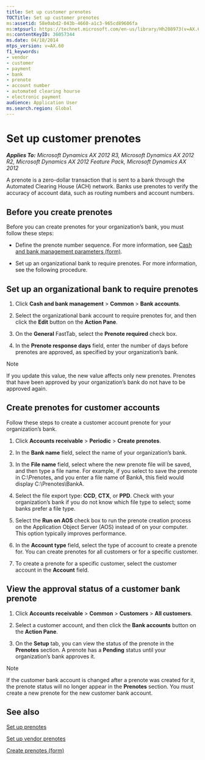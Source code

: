 ```yaml
---
title: Set up customer prenotes
TOCTitle: Set up customer prenotes
ms:assetid: 58e0abd2-043b-4660-a1c3-965cd89606fa
ms:mtpsurl: https://technet.microsoft.com/en-us/library/Hh208973(v=AX.60)
ms:contentKeyID: 36057344
ms.date: 04/18/2014
mtps_version: v=AX.60
f1_keywords:
- vendor
- customer
- payment
- bank
- prenote
- account number
- automated clearing hourse
- electronic payment
audience: Application User
ms.search.region: Global
---
```


# Set up customer prenotes 


_**Applies To:** Microsoft Dynamics AX 2012 R3, Microsoft Dynamics AX 2012 R2, Microsoft Dynamics AX 2012 Feature Pack, Microsoft Dynamics AX 2012_

A prenote is a zero-dollar transaction that is sent to a bank through the Automated Clearing House (ACH) network. Banks use prenotes to verify the accuracy of account data, such as routing numbers and account numbers.

## Before you create prenotes

Before you can create prenotes for your organization’s bank, you must follow these steps:

  - Define the prenote number sequence. For more information, see [Cash and bank management parameters (form)](https://technet.microsoft.com/en-us/library/aa591289\(v=ax.60\)).

  - Set up an organizational bank to require prenotes. For more information, see the following procedure.

## Set up an organizational bank to require prenotes

1.  Click **Cash and bank management** \> **Common** \> **Bank accounts**.

2.  Select the organizational bank account to require prenotes for, and then click the **Edit** button on the **Action Pane**.

3.  On the **General** FastTab, select the **Prenote required** check box.

4.  In the **Prenote response days** field, enter the number of days before prenotes are approved, as specified by your organization’s bank.


> [!NOTE]
> <P>If you update this value, the new value affects only new prenotes. Prenotes that have been approved by your organization’s bank do not have to be approved again.</P>



## Create prenotes for customer accounts

Follow these steps to create a customer account prenote for your organization’s bank.

1.  Click **Accounts receivable** \> **Periodic** \> **Create prenotes**.

2.  In the **Bank name** field, select the name of your organization’s bank.

3.  In the **File name** field, select where the new prenote file will be saved, and then type a file name. For example, if you select to save the prenote in C:\\Prenotes, and you enter a file name of BankA, this field would display C:\\Prenotes\\BankA.

4.  Select the file export type: **CCD**, **CTX**, or **PPD**. Check with your organization’s bank if you do not know which file type to select; some banks prefer a file type.

5.  Select the **Run on AOS** check box to run the prenote creation process on the Application Object Server (AOS) instead of on your computer. This option typically improves performance.

6.  In the **Account type** field, select the type of account to create a prenote for. You can create prenotes for all customers or for a specific customer.

7.  To create a prenote for a specific customer, select the customer account in the **Account** field.

## View the approval status of a customer bank prenote

1.  Click **Accounts receivable** \> **Common** \> **Customers** \> **All customers**.

2.  Select a customer account, and then click the **Bank accounts** button on the **Action Pane**.

3.  On the **Setup** tab, you can view the status of the prenote in the **Prenotes** section. A prenote has a **Pending** status until your organization’s bank approves it.


> [!NOTE]
> <P>If the customer bank account is changed after a prenote was created for it, the prenote status will no longer appear in the <STRONG>Prenotes</STRONG> section. You must create a new prenote for the new customer bank account.</P>



## See also

[Set up prenotes](set-up-prenotes.md)

[Set up vendor prenotes](set-up-vendor-prenotes.md)

[Create prenotes (form)](https://technet.microsoft.com/en-us/library/hh209352\(v=ax.60\))

  


